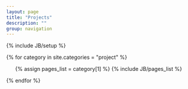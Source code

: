 ```yaml
---
layout: page
title: "Projects"
description: ""
group: navigation
---
```

{% include JB/setup %}

{% for category in site.categories = "project" %} 
  <ul>
    {% assign pages_list = category[1] %}  
    {% include JB/pages_list %}
  </ul>
{% endfor %}
